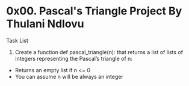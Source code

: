 0x00. Pascal's Triangle Project By Thulani Ndlovu
===============================
Task List

1. Create a function def pascal_triangle(n): that returns a list of lists of integers representing the Pascal’s triangle of n:
- Returns an empty list if n <= 0
- You can assume n will be always an integer
